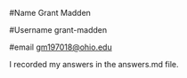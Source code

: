 #Name
Grant Madden

#Username
grant-madden

#email
gm197018@ohio.edu

I recorded my answers in the answers.md file.

